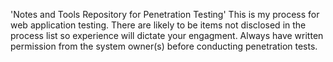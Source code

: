 'Notes and Tools Repository for Penetration Testing'
This is my process for web application testing. There are likely to be items not disclosed in the process list so experience will dictate your engagment. Always have written permission from the system owner(s) before conducting penetration tests.
